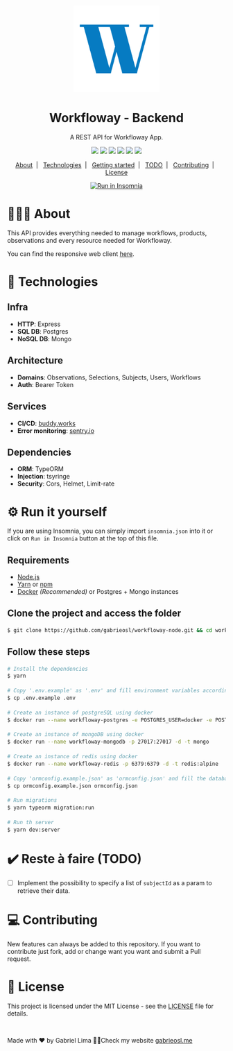 <p align="center">
  <img src=".github/logo512.png" width="200" />
</p>

<h1 align="center">
  Workfloway - Backend
</h1>

<p align="center">A REST API for Workfloway App. </p>

<p align="center">
  <img src="https://img.shields.io/github/last-commit/gabrieosl/workfloway-node?color=067bc2" />
  <img src="https://img.shields.io/github/license/gabrieosl/workfloway-node?color=067bc2" />
  <img src="https://img.shields.io/github/issues/gabrieosl/workfloway-node?color=067bc2" />
  <img src="https://img.shields.io/github/repo-size/gabrieosl/workfloway-node?color=067bc2" />
  <img src="https://img.shields.io/github/languages/top/gabrieosl/workfloway-node?color=067bc2" />
  <img src="https://img.shields.io/codefactor/grade/github/gabrieosl/workfloway-node?color=067bc2" />
</p>

<p align="center">
  <a href="#-about">About</a>&nbsp;&nbsp;|&nbsp;&nbsp;
  <a href="#-technologies">Technologies</a>&nbsp;&nbsp;|&nbsp;&nbsp;
  <a href="#-run-it-yourself">Getting started</a>&nbsp;&nbsp;|&nbsp;&nbsp;
  <a href="#-reste-à-faire-todo">TODO</a>&nbsp;&nbsp;|&nbsp;&nbsp;
  <a href="#-contributing">Contributing</a>&nbsp;&nbsp;|&nbsp;&nbsp;
  <a href="#-license">License</a>
</p>

<p align="center">
  <a href="#" target="_blank"><img src="https://insomnia.rest/images/run.svg" alt="Run in Insomnia"></a>
</p>

# 👨🏻‍💻 About

This API provides everything needed to manage workflows, products, observations and every resource needed for Workfloway.

You can find the responsive web client [here](https://github.com/gabrieosl/workfloway-react).

# 🚀 Technologies

## Infra

- **HTTP**: Express
- **SQL DB**: Postgres
- **NoSQL DB**: Mongo

## Architecture

- **Domains**: Observations, Selections, Subjects, Users, Workflows
- **Auth**: Bearer Token

## Services

- **CI/CD**: [buddy.works](buddy.works)
- **Error monitoring**: [sentry.io](sentry.io)

## Dependencies

- **ORM**: TypeORM
- **Injection**: tsyringe
- **Security**: Cors, Helmet, Limit-rate

# ⚙️ Run it yourself

If you are using Insomnia, you can simply import `insomnia.json` into it or click on `Run in Insomnia` button at the top of this file.

## Requirements

- [Node.js](https://nodejs.org/en/)
- [Yarn](https://classic.yarnpkg.com/) or [npm](https://www.npmjs.com/)
- [Docker](https://www.docker.com) _(Recommended)_ or Postgres + Mongo instances

## Clone the project and access the folder

```bash
$ git clone https://github.com/gabrieosl/workfloway-node.git && cd workfloway-node
```

## Follow these steps

```bash
# Install the dependencies
$ yarn

# Copy '.env.example' as '.env' and fill environment variables according to your settings
$ cp .env.example .env

# Create an instance of postgreSQL using docker
$ docker run --name workfloway-postgres -e POSTGRES_USER=docker -e POSTGRES_DB=workfloway -e POSTGRES_PASSWORD=docker -p 5432:5432 -d postgres

# Create an instance of mongoDB using docker
$ docker run --name workfloway-mongodb -p 27017:27017 -d -t mongo

# Create an instance of redis using docker
$ docker run --name workfloway-redis -p 6379:6379 -d -t redis:alpine

# Copy 'ormconfig.example.json' as 'ormconfig.json' and fill the database info.
$ cp ormconfig.example.json ormconfig.json

# Run migrations
$ yarn typeorm migration:run

# Run th server
$ yarn dev:server
```

# ✔️ Reste à faire (TODO)

- [ ] Implement the possibility to specify a list of `subjectId` as a param to retrieve their data.

# 💻 Contributing

New features can always be added to this repository. If you want to contribute just fork, add or change want you want and submit a Pull request.

# 📝 License

This project is licensed under the MIT License - see the [LICENSE](LICENSE) file for details.

<br />

Made with ❤️ by Gabriel Lima ✌🏻Check my website [gabrieosl.me](https://gabrieosl.me)

